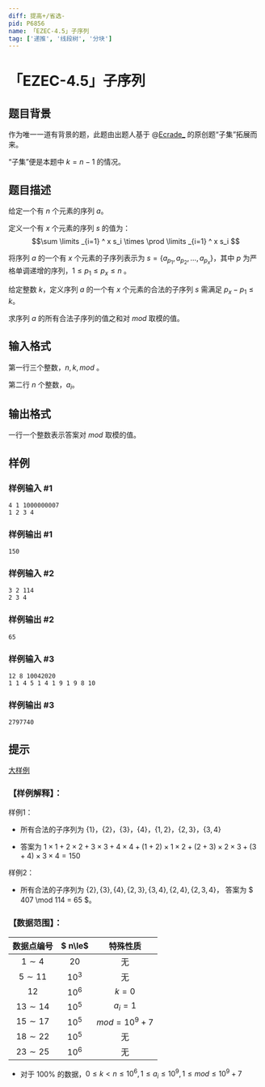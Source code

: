 ```yaml
---
diff: 提高+/省选-
pid: P6856
name: 「EZEC-4.5」子序列
tag: ['递推', '线段树', '分块']
---
```

# 「EZEC-4.5」子序列
## 题目背景

作为唯一一道有背景的题，此题由出题人基于 @[Ecrade_](https://www.luogu.com.cn/user/322075) 的原创题“子集”拓展而来。

“子集”便是本题中 $k=n-1$ 的情况。
## 题目描述

给定一个有 $n$ 个元素的序列 $a$。

定义一个有 $x$ 个元素的序列 $s$ 的值为：
$$\sum \limits _{i=1} ^ x s_i \times \prod \limits _{i=1} ^ x s_i $$

将序列 $a$ 的一个有 $x$ 个元素的子序列表示为 $s = \{a_{p_1},a_{p_2},...,a_{p_x}\}$，其中 $p$ 为严格单调递增的序列，$1 \le p_1 \le p_x \le n$ 。

给定整数 $k$，定义序列 $a$ 的一个有 $x$ 个元素的合法的子序列 $s$ 需满足 $p_x - p_1 \le k$。

求序列 $a$ 的所有合法子序列的值之和对 $mod$ 取模的值。 
## 输入格式

第一行三个整数，$n,k,mod$ 。 

第二行 $n$ 个整数，$a_i$。 
## 输出格式

一行一个整数表示答案对 $mod$ 取模的值。 
## 样例

### 样例输入 #1
```
4 1 1000000007
1 2 3 4
```
### 样例输出 #1
```
150
```
### 样例输入 #2
```
3 2 114
2 3 4
```
### 样例输出 #2
```
65
```
### 样例输入 #3
```
12 8 10042020
1 1 4 5 1 4 1 9 1 9 8 10
```
### 样例输出 #3
```
2797740
```
## 提示

[大样例](https://www.luogu.com.cn/paste/5sg4ahwn)

### 【样例解释】：

样例1：

- 所有合法的子序列为 $\{1\}，\{2\}，\{3\}，\{4\}，\{1,2\}，\{2,3\}，\{3,4\}$ 

- 答案为 $1 \times 1 + 2 \times 2 + 3 \times 3 + 4 \times 4 + (1+2) \times 1 \times 2 + (2+3) \times 2 \times 3 + (3+4) \times 3 \times 4 = 150$


样例2：

- 所有合法的子序列为 $\{2\},\{3\},\{4\},\{2,3\},\{3,4\},\{2,4\},\{2,3,4\}$， 答案为 $ 407 \mod 114 = 65 $。  



### 【数据范围】：

| 数据点编号 | $ n\le$ | 特殊性质 |
| :----------: | :----------: | :----------: |
|$1\sim 4$ |$20$  |无 |
|$5\sim 11$ |$10^3$  |无|
|$12$ |$10^6$  |$k=0$  |
|$13\sim 14$ |$10^5$  |$a_i=1$|
|$15\sim 17$ |$10^5$  |$mod=10^9+7$|
|$18\sim 22$ |$10^5$  |无|
|$23\sim 25$ |$10^6$  |无 |

- 对于 $100\%$ 的数据，$0 \le k < n \le 10^6 , 1 \le a_i \le 10^9 , 1 \le mod \le 10^9+7$ 
